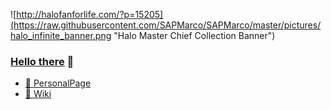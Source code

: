 ![http://halofanforlife.com/?p=15205](https://raw.githubusercontent.com/SAPMarco/SAPMarco/master/pictures/halo_infinite_banner.png "Halo Master Chief Collection Banner")

### [Hello there](https://youtu.be/rEq1Z0bjdwc?t=8) 👋

<script
    id="sap-ui-bootstrap"
    src="https://ui5.sap.com/resources/sap-ui-integration.js" preload>
</script>
<ui-integration-card manifest="./manifest.json"></ui-integration-card>

* [📑 PersonalPage](https://sapmarco.github.io/)
* [📄 Wiki](https://github.com/SAPMarco/SAPMarco.github.io/wiki)
<!-- Banner Credits: https://www.halowaypoint.com/en-us/forums/29568daf8cd14083bd1b70a810bf3581/topics/halo-infinite-2019---screenshots-gifs-banners/04726fbf-c484-42da-a99e-7b4e2e3b8790/posts -->
